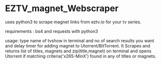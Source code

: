# EZTV_magnet_Webscraper
uses python3 to scrape magnet links from eztv.io for your tv series.

requirements : bs4 and requests with python3

usage: type name of tvshow in terminal and no of search results you want and delay timer for adding magnet to Utorrent/BitTorrent.
It Scrapes and returns list of titles, magnets and zip(title,magnet) on terminal and opens Utorrent if matching criteria('x265-MinX')
found in any of titles or magnets.

